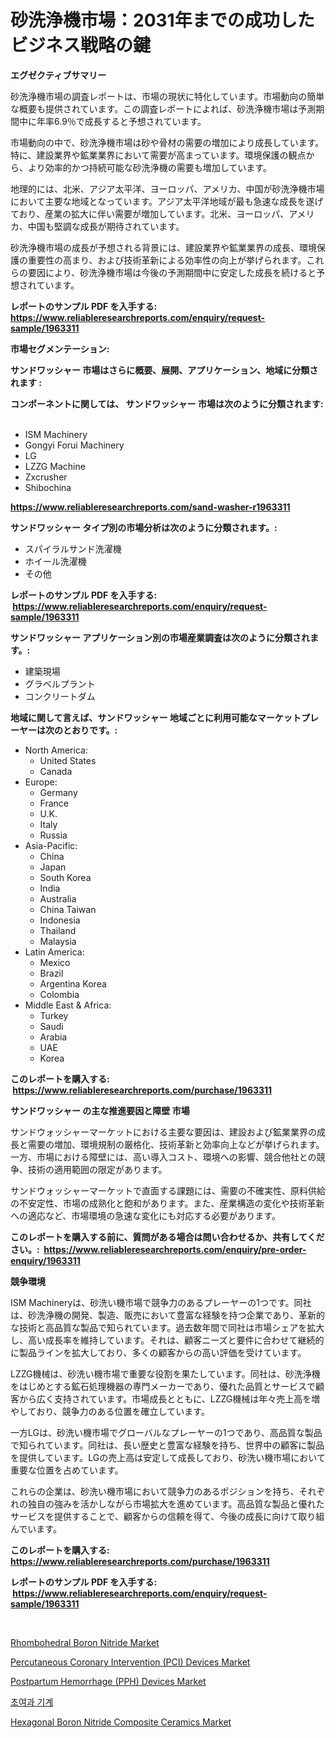 <p><h1>砂洗浄機市場：2031年までの成功したビジネス戦略の鍵</h1></p><p><strong>エグゼクティブサマリー</strong></p>
<p><p>砂洗浄機市場の調査レポートは、市場の現状に特化しています。市場動向の簡単な概要も提供されています。この調査レポートによれば、砂洗浄機市場は予測期間中に年率6.9％で成長すると予想されています。</p><p>市場動向の中で、砂洗浄機市場は砂や骨材の需要の増加により成長しています。特に、建設業界や鉱業業界において需要が高まっています。環境保護の観点から、より効率的かつ持続可能な砂洗浄機の需要も増加しています。</p><p>地理的には、北米、アジア太平洋、ヨーロッパ、アメリカ、中国が砂洗浄機市場において主要な地域となっています。アジア太平洋地域が最も急速な成長を遂げており、産業の拡大に伴い需要が増加しています。北米、ヨーロッパ、アメリカ、中国も堅調な成長が期待されています。</p><p>砂洗浄機市場の成長が予想される背景には、建設業界や鉱業業界の成長、環境保護の重要性の高まり、および技術革新による効率性の向上が挙げられます。これらの要因により、砂洗浄機市場は今後の予測期間中に安定した成長を続けると予想されています。</p></p>
<p><strong>レポートのサンプル PDF を入手する: <a href="https://www.reliableresearchreports.com/enquiry/request-sample/1963311">https://www.reliableresearchreports.com/enquiry/request-sample/1963311</a></strong></p>
<p><strong>市場セグメンテーション:</strong></p>
<p><strong> サンドワッシャー 市場はさらに概要、展開、アプリケーション、地域に分類されます :</strong></p>
<p><strong>コンポーネントに関しては、 サンドワッシャー 市場は次のように分類されます: &nbsp;</strong></p>
<p><ul><li>ISM Machinery</li><li>Gongyi Forui Machinery</li><li>LG‎</li><li>LZZG‎ Machine</li><li>Zxcrusher</li><li>Shibochina</li></ul></p>
<p><strong><a href="https://www.reliableresearchreports.com/sand-washer-r1963311">https://www.reliableresearchreports.com/sand-washer-r1963311</a></strong></p>
<p><strong> サンドワッシャー タイプ別の市場分析は次のように分類されます。:</strong></p>
<p><ul><li>スパイラルサンド洗濯機</li><li>ホイール洗濯機</li><li>その他</li></ul></p>
<p><strong>レポートのサンプル PDF を入手する: &nbsp;<a href="https://www.reliableresearchreports.com/enquiry/request-sample/1963311">https://www.reliableresearchreports.com/enquiry/request-sample/1963311</a></strong></p>
<p><strong> サンドワッシャー アプリケーション別の市場産業調査は次のように分類されます。:</strong></p>
<p><ul><li>建築現場</li><li>グラベルプラント</li><li>コンクリートダム</li></ul></p>
<p><strong>地域に関して言えば、サンドワッシャー 地域ごとに利用可能なマーケットプレーヤーは次のとおりです。:</strong></p>
<p><ul>
    <li>
        North America:
        <ul>
            <li>United States</li>
            <li>Canada</li>
        </ul>
    </li>
    <li>
        Europe:
        <ul>
            <li>Germany</li>
            <li>France</li>
            <li>U.K.</li>
            <li>Italy</li>
            <li>Russia</li>
        </ul>
    </li>
    <li>
        Asia-Pacific:
        <ul>
            <li>China</li>
            <li>Japan</li>
            <li>South Korea</li>
            <li>India</li>
            <li>Australia</li>
            <li>China Taiwan</li>
            <li>Indonesia</li>
            <li>Thailand</li>
            <li>Malaysia</li>
        </ul>
    </li>
    <li>
        Latin America:
        <ul>
            <li>Mexico</li>
            <li>Brazil</li>
            <li>Argentina Korea</li>
            <li>Colombia</li>
        </ul>
    </li>
    <li>
        Middle East & Africa:
        <ul>
            <li>Turkey</li>
            <li>Saudi</li>
            <li>Arabia</li>
            <li>UAE</li>
            <li>Korea</li>
        </ul>
    </li>
    </ul></p>
<p><strong>このレポートを購入する: &nbsp;<a href="https://www.reliableresearchreports.com/purchase/1963311">https://www.reliableresearchreports.com/purchase/1963311</a></strong></p>
<p><strong>サンドワッシャー の主な推進要因と障壁 市場</strong></p>
<p><p>サンドウォッシャーマーケットにおける主要な要因は、建設および鉱業業界の成長と需要の増加、環境規制の厳格化、技術革新と効率向上などが挙げられます。一方、市場における障壁には、高い導入コスト、環境への影響、競合他社との競争、技術の適用範囲の限定があります。</p><p>サンドウォッシャーマーケットで直面する課題には、需要の不確実性、原料供給の不安定性、市場の成熟化と飽和があります。また、産業構造の変化や技術革新への適応など、市場環境の急速な変化にも対応する必要があります。</p></p>
<p><strong>このレポートを購入する前に、質問がある場合は問い合わせるか、共有してください。:&nbsp; <a href="https://www.reliableresearchreports.com/enquiry/pre-order-enquiry/1963311">https://www.reliableresearchreports.com/enquiry/pre-order-enquiry/1963311</a></strong></p>
<p><strong>競争環境</strong></p>
<p><p>ISM Machineryは、砂洗い機市場で競争力のあるプレーヤーの1つです。同社は、砂洗浄機の開発、製造、販売において豊富な経験を持つ企業であり、革新的な技術と高品質な製品で知られています。過去数年間で同社は市場シェアを拡大し、高い成長率を維持しています。それは、顧客ニーズと要件に合わせて継続的に製品ラインを拡大しており、多くの顧客からの高い評価を受けています。</p><p>LZZG機械は、砂洗い機市場で重要な役割を果たしています。同社は、砂洗浄機をはじめとする鉱石処理機器の専門メーカーであり、優れた品質とサービスで顧客から広く支持されています。市場成長とともに、LZZG機械は年々売上高を増やしており、競争力のある位置を確立しています。</p><p>一方LGは、砂洗い機市場でグローバルなプレーヤーの1つであり、高品質な製品で知られています。同社は、長い歴史と豊富な経験を持ち、世界中の顧客に製品を提供しています。LGの売上高は安定して成長しており、砂洗い機市場において重要な位置を占めています。</p><p>これらの企業は、砂洗い機市場において競争力のあるポジションを持ち、それぞれの独自の強みを活かしながら市場拡大を進めています。高品質な製品と優れたサービスを提供することで、顧客からの信頼を得て、今後の成長に向けて取り組んでいます。</p></p>
<p><strong>このレポートを購入する: &nbsp; <a href="https://www.reliableresearchreports.com/purchase/1963311">https://www.reliableresearchreports.com/purchase/1963311</a></strong></p>
<p><strong>レポートのサンプル PDF を入手する: &nbsp;<a href="https://www.reliableresearchreports.com/enquiry/request-sample/1963311">https://www.reliableresearchreports.com/enquiry/request-sample/1963311</a></strong><strong></strong></p>
<p>&nbsp;</p>
<p><p><a href="https://issuu.com/reportprime-2/docs/rhombohedral-boron-nitride-market-size-2030.pptx">Rhombohedral Boron Nitride Market</a></p><p><a href="https://github.com/vimar16th/Market-Research-Report-List-4/blob/main/percutaneous-coronary-intervention-pci-devices-market.md">Percutaneous Coronary Intervention (PCI) Devices Market</a></p><p><a href="https://github.com/luckyshygirl/Market-Research-Report-List-4/blob/main/postpartum-hemorrhage-pph-devices-market.md">Postpartum Hemorrhage (PPH) Devices Market</a></p><p><a href="https://github.com/KellyLyncyh543964/Market-Research-Report-List-1/blob/main/613235346312.md">초여과 기계</a></p><p><a href="https://issuu.com/reportprime-2/docs/hexagonal-boron-nitride-composite-ceramics-market-">Hexagonal Boron Nitride Composite Ceramics Market</a></p></p>